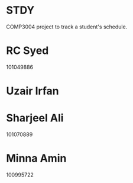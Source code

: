 # STDY
COMP3004 project to track a student's schedule.

# RC Syed
101049886

# Uzair Irfan

# Sharjeel Ali
101070889

# Minna Amin
100995722
